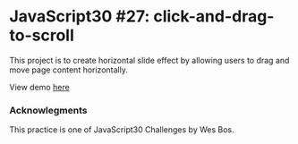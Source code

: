 # JavaScript30 #27: click-and-drag-to-scroll
This project is to create horizontal slide effect by allowing users to drag and move page content horizontally. <br>

View demo [here](https://kubrianity.github.io/click-and-drag-to-scroll/)

### Acknowlegments
This practice is one of JavaScript30 Challenges by Wes Bos.

